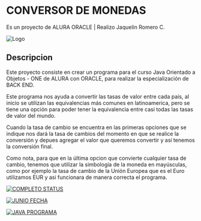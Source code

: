 # CONVERSOR DE MONEDAS

Es un proyecto de ALURA ORACLE | Realizo Jaquelin Romero C.


![Logo](https://laspymes.com.mx/wp-content/blogs.dir/6/files/2022/12/money-1673582_1280-1.png)


## Descripcion 

Este proyecto consiste en crear un programa para el curso Java Orientado a Objetos - ONE de ALURA con ORACLE, para realizar la especialización de BACK END. 

Este programa nos ayuda a convertir las tasas de valor entre cada país, al inicio se utilizan las equivalencias más comunes en latinoamerica, pero se tiene una opción para poder tener la equivalencia entre casi todas las tasas de valor del mundo.

Cuando la tasa de cambio se encuentra en las primeras opciones que se indique nos dará la tasa de cambios del momento en que se realice la conversión y depues agregar el valor que queremos convertir y así tenemos la conversión final.

Como nota, para que en la última opcion que convierte cualquier tasa de cambio, tenemos que utilizar la simbología de la moneda en mayúsculas, como por ejemplo la tasa de cambio de la Unión Europea que es el Euro utilizamos EUR y asi funcionara de manera correcta el programa. 


[![COMPLETO STATUS](https://img.shields.io/badge/STATUS-COMPLETO-green.svg)](https://choosealicense.com/licenses/mit/) 

[![JUNIO FECHA](https://img.shields.io/badge/FECHA-JUNIO_2024-yellow.svg)](https://opensource.org/licenses/)

[![JAVA PROGRAMA](https://img.shields.io/badge/PROGRAMA-JAVA-blue.svg)](http://www.gnu.org/licenses/agpl-3.0)
